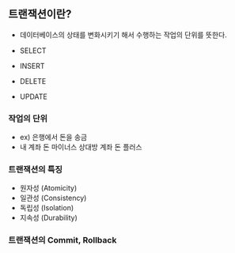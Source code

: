 ## 트랜잭션이란?
- 데이터베이스의 상태를 변화시키기 해서 수행하는 작업의 단위를 뜻한다.

- SELECT
- INSERT
- DELETE
- UPDATE

### 작업의 단위
- ex) 은행에서 돈을 송금
- 내 계좌 돈 마이너스 상대방 계좌 돈 플러스

### 트랜잭션의 특징

- 원자성 (Atomicity)
- 일관성 (Consistency)
- 독립성 (Isolation)
- 지속성 (Durability)


### 트랜잭션의 Commit, Rollback


